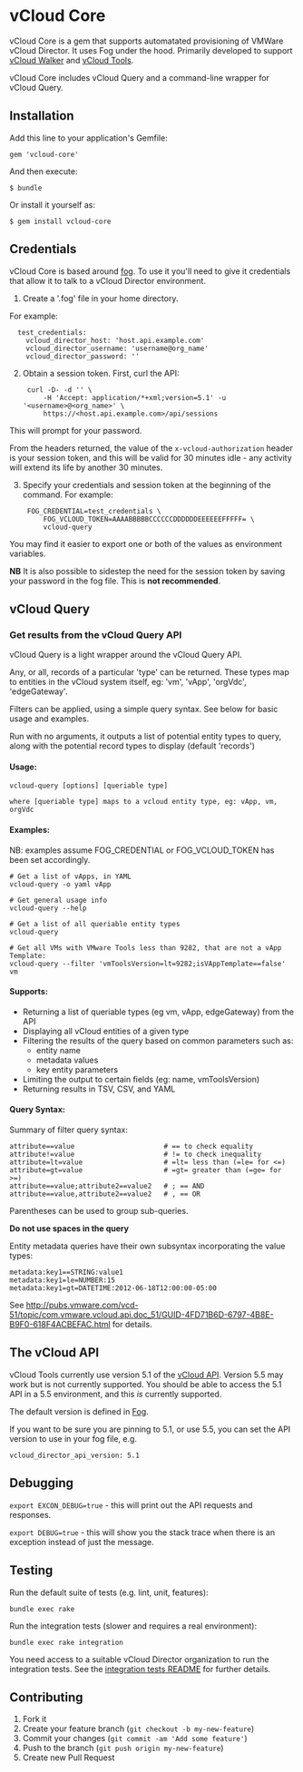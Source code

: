 # vCloud Core
 
vCloud Core is a gem that supports automatated provisioning of VMWare vCloud Director. It uses Fog under the hood. Primarily developed to support [vCloud Walker](https://github.com/gds-operations/vcloud-walker) and [vCloud Tools](https://github.com/gds-operations/vcloud-tools).

vCloud Core includes vCloud Query and a command-line wrapper for vCloud Query.

## Installation

Add this line to your application's Gemfile:

    gem 'vcloud-core'

And then execute:

    $ bundle

Or install it yourself as:

    $ gem install vcloud-core

## Credentials

vCloud Core is based around [fog](http://fog.io/). To use it you'll need to give it
credentials that allow it to talk to a vCloud Director environment.

1. Create a '.fog' file in your home directory.

  For example:

      test_credentials:
        vcloud_director_host: 'host.api.example.com'
        vcloud_director_username: 'username@org_name'
        vcloud_director_password: ''

2. Obtain a session token. First, curl the API:

        curl -D- -d '' \
            -H 'Accept: application/*+xml;version=5.1' -u '<username>@<org_name>' \
            https://<host.api.example.com>/api/sessions

  This will prompt for your password.

  From the headers returned, the value of the `x-vcloud-authorization` header is your
  session token, and this will be valid for 30 minutes idle - any activity will extend
  its life by another 30 minutes.

3. Specify your credentials and session token at the beginning of the command. For example:

        FOG_CREDENTIAL=test_credentials \
            FOG_VCLOUD_TOKEN=AAAABBBBBCCCCCCDDDDDDEEEEEEFFFFF= \
            vcloud-query

  You may find it easier to export one or both of the values as environment variables.

  **NB** It is also possible to sidestep the need for the session token by saving your
  password in the fog file. This is **not recommended**.


## vCloud Query

### Get results from the vCloud Query API

vCloud Query is a light wrapper around the vCloud Query API.

Any, or all, records of a particular 'type' can be returned. These types map to 
entities in the vCloud system itself, eg: 'vm', 'vApp', 'orgVdc', 'edgeGateway'.

Filters can be applied, using a simple query syntax. See below for basic usage and
examples.

Run with no arguments, it outputs a list of potential entity types to query, along
with the potential record types to display (default 'records')

#### Usage:

    vcloud-query [options] [queriable type]

    where [queriable type] maps to a vcloud entity type, eg: vApp, vm, orgVdc

#### Examples:

NB: examples assume FOG_CREDENTIAL or FOG_VCLOUD_TOKEN has been set accordingly.

    # Get a list of vApps, in YAML
    vcloud-query -o yaml vApp

    # Get general usage info
    vcloud-query --help

    # Get a list of all queriable entity types
    vcloud-query

    # Get all VMs with VMware Tools less than 9282, that are not a vApp Template:
    vcloud-query --filter 'vmToolsVersion=lt=9282;isVAppTemplate==false' vm

#### Supports:

* Returning a list of queriable types (eg vm, vApp, edgeGateway) from the API
* Displaying all vCloud entities of a given type
* Filtering the results of the query based on common parameters such as:
  * entity name
  * metadata values
  * key entity parameters
* Limiting the output to certain fields (eg: name, vmToolsVersion)
* Returning results in TSV, CSV, and YAML

#### Query Syntax:

Summary of filter query syntax:

    attribute==value                      # == to check equality
    attribute!=value                      # != to check inequality
    attribute=lt=value                    # =lt= less than (=le= for <=)
    attribute=gt=value                    # =gt= greater than (=ge= for >=)
    attribute==value;attribute2==value2   # ; == AND
    attribute==value,attribute2==value2   # , == OR

Parentheses can be used to group sub-queries.

**Do not use spaces in the query**

Entity metadata queries have their own subsyntax incorporating the value types:

    metadata:key1==STRING:value1
    metadata:key1=le=NUMBER:15
    metadata:key1=gt=DATETIME:2012-06-18T12:00:00-05:00

See http://pubs.vmware.com/vcd-51/topic/com.vmware.vcloud.api.doc_51/GUID-4FD71B6D-6797-4B8E-B9F0-618F4ACBEFAC.html for details.

## The vCloud API

vCloud Tools currently use version 5.1 of the [vCloud API](http://pubs.vmware.com/vcd-51/index.jsp?topic=%2Fcom.vmware.vcloud.api.doc_51%2FGUID-F4BF9D5D-EF66-4D36-A6EB-2086703F6E37.html). Version 5.5 may work but is not currently supported. You should be able to access the 5.1 API in a 5.5 environment, and this *is* currently supported.

The default version is defined in [Fog](https://github.com/fog/fog/blob/244a049918604eadbcebd3a8eaaf433424fe4617/lib/fog/vcloud_director/compute.rb#L32).

If you want to be sure you are pinning to 5.1, or use 5.5, you can set the API version to use in your fog file, e.g.

`vcloud_director_api_version: 5.1`

## Debugging

`export EXCON_DEBUG=true` - this will print out the API requests and responses.

`export DEBUG=true` - this will show you the stack trace when there is an exception instead of just the message.

## Testing

Run the default suite of tests (e.g. lint, unit, features):

    bundle exec rake

Run the integration tests (slower and requires a real environment):

    bundle exec rake integration

You need access to a suitable vCloud Director organization to run the
integration tests. See the [integration tests README](/spec/integration/README.md) for
further details.

## Contributing

1. Fork it
2. Create your feature branch (`git checkout -b my-new-feature`)
3. Commit your changes (`git commit -am 'Add some feature'`)
4. Push to the branch (`git push origin my-new-feature`)
5. Create new Pull Request
